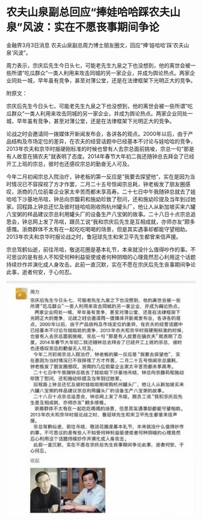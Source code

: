 # 农夫山泉副总回应“捧娃哈哈踩农夫山泉”风波：实在不愿丧事期间争论

金融界3月3日消息 农夫山泉副总周力博士朋友圈文，回应“捧‘娃哈哈’踩‘农夫山泉’风波”。

周力表示，宗庆后先生今日头七，可能老先生九泉之下也没想到，他的离世会被一些所谓“吃瓜群众”一类人利用来攻击同城的另一家企业，并成为舆论热点。两家企业同处一城，早年虽有竞争，甚至对薄公堂，还是在法律框架下光明正大的竞争。

附原文：

宗庆后先生今日头七，可能老先生九泉之下也没想到，他的离世会被一些所谓“吃瓜群众”一类人利用来攻击同城的另一家企业，并成为舆论热点。两家企业同处一城，早年虽有竞争，甚至对薄公堂，还是在法律框架下光明正大的竞争。

论战之时会邀请同一拨媒体开新闻发布会，各讲各的观点。2000年以后，由于产品结构及市场定位的差异，在农夫的经营话题中已经基本不讨论与娃哈哈的竞争，2013年农夫和京华时报硬刚标准的时候也曾有人去宗总面前挑唆，宗总一句“那是有人故意在搞农夫”就表明了态度。2014年春节大年初二我还随钟总去拜会了已经开工上班的宗总，彼时也还感叹宗总的勤奋无人可及。

今年二月初闻宗总入院治疗，钟老板的第一反应是“我要去探望他”，实在是因为当时情况已不容探视了方才作罢，二月二十五号惊闻宗总耗，钟老板发了朋友圈感叹，浙商的几位前辈企业家太辛苦而都未享高寿。二十七日中午我随钟总就去了娃哈哈下沙基地吊唁，钟总向宗馥莉和施幼珍致了慰问，还和施幼珍提及当年到过她家。回程路上钟总还忆及彼时娃哈哈刚收购杭州罐头厂，他让人从新加坡买来六罐八宝粥的样品建议宗总利用罐头厂的设备生产八宝粥的故事。二十八日十点宗总追思会，钟总网上发了吊唁，跟员工说“我和宗庆后先生是互相成就，亦师亦友”颇多感慨。浙商群体不太有在一起吃吃喝喝的场景，但是其实遇事却都能守望相助。2013年农夫和京华时报论战之时，鲁冠球先生和宋卫平先生都曾来信声援。

宗总驾鹤仙逝，前往吊唁，敬送花圈是基本礼节，本来就没什么值得吵作的事。不可思议的是有些人不知受何种利益驱使或者何种阴暗的心理竟然忍心利用这个话题持续炒作并演化成人身攻击。此前一直沉默，实在不愿在宗庆后先生丧事期间争论此事，逝者何安，于心何忍。

![573dfdcd614b0a617b63fec8e723cb7c.jpg](https://raw.githubusercontent.com/qqhsx/qqnews_image/main/2024/03/03/农夫山泉副总回应“捧娃哈哈踩农夫山泉”风波：实在不愿丧事期间争论/573dfdcd614b0a617b63fec8e723cb7c.jpg)

